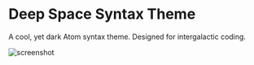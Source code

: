 # Deep Space Syntax Theme

A cool, yet dark Atom syntax theme. Designed for intergalactic coding.

![screenshot](https://raw.githubusercontent.com/tyrannicaltoucan/deep-space-syntax/master/screenshot.png)
